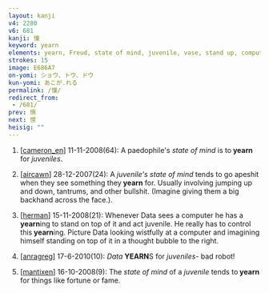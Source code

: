 ```yaml
---
layout: kanji
v4: 2280
v6: 681
kanji: 憧
keyword: yearn
elements: yearn, Freud, state of mind, juvenile, vase, stand up, computer
strokes: 15
image: E686A7
on-yomi: ショウ、トウ、ドウ
kun-yomi: あこが.れる
permalink: /憧/
redirect_from:
 - /681/
prev: 惧
next: 憬
heisig: ""
---
```


1) [<a href="http://kanji.koohii.com/profile/cameron_en">cameron_en</a>] 11-11-2008(64): A paedophile&#039;s <em>state of mind</em> is to<strong> yearn</strong> for <em>juveniles</em>.

2) [<a href="http://kanji.koohii.com/profile/aircawn">aircawn</a>] 28-12-2007(24): A <em>juvenile&#039;s state of mind</em> tends to go apeshit when they see something they<strong> yearn</strong> for. Usually involving jumping up and down, tantrums, and other bullshit. (Imagine giving them a big backhand across the face.).

3) [<a href="http://kanji.koohii.com/profile/herman">herman</a>] 15-11-2008(21): Whenever Data sees a computer he has a<strong> yearn</strong>ing to stand on top of it and act juvenile. He really has to control this<strong> yearn</strong>ing. Picture Data looking wistfully at a computer and imagining himself standing on top of it in a thought bubble to the right.

4) [<a href="http://kanji.koohii.com/profile/anragreg">anragreg</a>] 17-6-2010(10): <em>Data</em><strong> YEARN</strong>S for <em>juveniles</em>- bad robot!

5) [<a href="http://kanji.koohii.com/profile/mantixen">mantixen</a>] 16-10-2008(9): The <em>state of mind</em> of a <em>juvenile</em> tends to<strong> yearn</strong> for things like fortune or fame.

